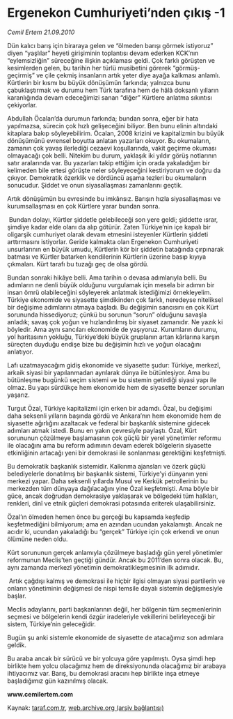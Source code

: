 # Ergenekon Cumhuriyeti’nden çıkış -1 

*Cemil Ertem 21.09.2010*

<div class="yazi"><p>Dün kalıcı barış için biraraya gelen ve “ölmeden barışı görmek istiyoruz” diyen “yaşlılar” heyeti girişiminin toplantısı devam ederken KCK’nın “eylemsizliğin” süreceğine ilişkin açıklaması geldi. Çok farklı görüşten ve kesimlerden gelen, bu tarihin her türlü musibetini görerek “görmüş-geçirmiş” ve çile çekmiş insanların artık yeter diye ayağa kalkması anlamlı. Kürtlerin bir kısmı bu büyük dönüşümün farkında; yalnızca bunu çabuklaştırmak ve durumu hem Türk tarafına hem de hâlâ doksanlı yılların karanlığında devam edeceğimizi sanan “diğer” Kürtlere anlatma sıkıntısı çekiyorlar. </p>
<p>Abdullah Öcalan’da durumun farkında; bundan sonra, eğer bir hata yapılmazsa, sürecin çok hızlı gelişeceğini biliyor. Ben bunu elinin altındaki kitaplara bakıp söyleyebilirim. Öcalan, 2008 krizini ve kapitalizmin bu büyük dönüşümünü evrensel boyutta anlatan yazarları okuyor. Bu okumaların, zamanın çok yavaş ilerlediği cezaevi koşullarında, vakit geçirme okuması olmayacağı çok belli. Nitekim bu durum, yaklaşık iki yıldır görüş notlarının satır aralarında var. Bu yazarları takip ettiğim için orada yakaladığım bir kelimeden bile ertesi görüşte neler söyleyeceğini kestiriyorum ve doğru da çıkıyor. Demokratik özerklik ve dördüncü aşama tezleri bu okumaların sonucudur. Şiddet ve onun siyasallaşması zamanlarını geçtik. </p>
<p>Artık dönüşümün bu evresinde bu imkânsız. Barışın hızla siyasallaşması ve kurumsallaşması en çok Kürtlere yarar bundan sonra. </p>
<p> Bundan dolayı, Kürtler şiddetle gelebileceği son yere geldi; şiddette ısrar, şimdiye kadar elde olanı da alıp götürür. Zaten Türkiye’nin içe kapalı bir oligarşik cumhuriyet olarak devam etmesini isteyenler Kürtlerin şiddeti arttırmasını istiyorlar. Geride kalmakta olan Ergenekon Cumhuriyeti unsurlarının en büyük umudu, Kürtlerin kör bir şiddetin batağında çırpınarak batması ve Kürtler batarken kendilerinin Kürtlerin üzerine basıp kıyıya çıkmaları. Kürt tarafı bu tuzağı geç de olsa gördü. </p>
<p>Bundan sonraki hikâye belli. Ama tarihin o devasa adımlarıyla belli. Bu adımların ne denli büyük olduğunu vurgulamak için mesela bir adımın bir insan ömrü olabileceğini söyleyerek anlatmak istediğimizi örnekleyelim. Türkiye ekonomide ve siyasette şimdikinden çok farklı, neredeyse niteliksel bir değişime adımlarını atmaya başladı. Bu değişimin sancısını en çok Kürt sorununda hissediyoruz; çünkü bu sorunun “sorun” olduğunu savaşla anladık; savaş çok yoğun ve hızlandırılmış bir siyaset zamanıdır. Ne yazık ki böyledir. Ama aynı sancıları ekonomide de yaşıyoruz. Kurumların durumu, yol haritasının yokluğu, Türkiye’deki büyük gruplanın artan kârlarına karşın süreçten duyduğu endişe bize bu değişimin hızlı ve yoğun olacağını anlatıyor. </p>
<p>Lafı uzatmayacağım gidiş ekonomide ve siyasette şudur: Türkiye, merkezî, arkaik siyasi bir yapılanmadan ayrılarak dünya ile bütünleşiyor. Ama bu bütünleşme bugünkü seçim sistemi ve bu sistemin getirdiği siyasi yapı ile olmaz. Bu yapı sürdükçe hem ekonomide hem de siyasette benzer sorunları yaşarız.</p>
<p>Turgut Özal, Türkiye kapitalizmi için erken bir adamdı. Özal, bu değişimi daha seksenli yılların başında gördü ve Ankara’nın hem ekonomide hem de siyasette ağırlığını azaltacak ve federal bir başkanlık sistemine gidecek adımları atmak istedi. Bunu en yakın çevresiyle paylaştı. Özal, Kürt sorununun çözülmeye başlamasının çok güçlü bir yerel yönetimler reformu ile olacağını ama bu reform adımının devam ederek bölgelerin siyasette etkinliğinin artacağı yeni bir demokrasi ile sonlanması gerektiğini keşfetmişti. </p>
<p>Bu demokratik başkanlık sistemidir. Kalkınma ajansları ve özerk güçlü belediyelerle donatılmış bir başkanlık sistemi, Türkiye’yi dünyanın yeni merkezi yapar. Daha seksenli yıllarda Musul ve Kerkük petrollerinin bu merkezden tüm dünyaya dağılacağını yine Özal keşfetmişti. Ama böyle bir güce, ancak doğrudan demokrasiye yaklaşarak ve bölgedeki tüm halkları, renkleri, dinî ve etnik güçleri demokrasi potasında eriterek ulaşabilirsiniz. </p>
<p>Özal’ın ölmeden hemen önce bu gerçeği bu kapsamda keşfedip keşfetmediğini bilmiyorum; ama en azından ucundan yakalamıştı. Ancak ne acıdır ki, ucundan yakaladığı bu “gerçek” Türkiye için çok erkendi ve onun ölümüne neden oldu. </p>
<p>Kürt sorununun gerçek anlamıyla çözülmeye başladığı gün yerel yönetimler reformunun Meclis’ten geçtiği gündür. Ancak bu 2011’den sonra olacak. Bu, aynı zamanda merkezî yönetimin demokratikleşmesinin ilk adımıdır.</p>
<p> Artık çağdışı kalmış ve demokrasi ile hiçbir ilgisi olmayan siyasi partilerin ve onların yönetiminin değişmesi de nispi temsile dayalı sistemin değişmesiyle başlar. </p>
<p>Meclis adaylarını, parti başkanlarının değil, her bölgenin tüm seçmenlerinin seçmesi ve bölgelerin kendi özgür iradeleriyle vekillerini belirleyeceği bir sistem, Türkiye’nin geleceğidir. </p>
<p>Bugün şu anki sistemle ekonomide de siyasette de atacağımız son adımlara geldik.</p>
<p>Bu araba ancak bir sürücü ve bir yolcuya göre yapılmıştı. Oysa şimdi hep birlikte hem yolcu olacağımız hem de direksiyonunda olacağımız bir arabaya ihtiyacımız var. Barış, bu demokrasi aracını hep birlikte inşa etmeye başladığımız gün kazınılmış olacak. </p>
<p><b>www.cemilertem.com</b> </p></div>

Kaynak: [taraf.com.tr](http://www.taraf.com.tr:80/cemil-ertem/makale-ergenekon-cumhuriyeti-nden-cikis-1.htm), [web.archive.org (arşiv bağlantısı)](http://web.archive.org/web/20100922175605/http://www.taraf.com.tr:80/cemil-ertem/makale-ergenekon-cumhuriyeti-nden-cikis-1.htm)
